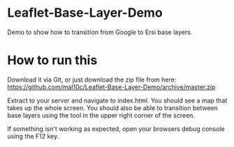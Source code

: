 # Leaflet-Base-Layer-Demo
Demo to show how to transition from Google to Ersi base layers.

# How to run this
Download it via Git, or just download the zip file from here:
<https://github.com/mal10c/Leaflet-Base-Layer-Demo/archive/master.zip>

Extract to your server and navigate to index.html.  You should see a map that takes up the whole screen.  You should also be able to transition between base layers using the tool in the upper right corner of the screen.

If something isn't working as expected, open your browsers debug console using the F12 key.
